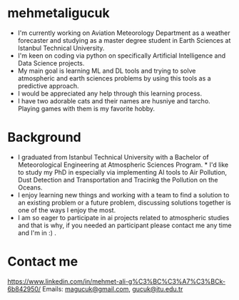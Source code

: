 # mehmetaligucuk
* I'm currently working on Aviation Meteorology Department as a weather forecaster and studying as a master degree student in Earth Sciences at Istanbul Technical University.
* I'm keen on coding via python on specifically Artificial Intelligence and Data Science projects.
* My main goal is learning ML and DL tools and trying to solve atmospheric and earth sciences problems by using this tools  as a predictive approach.
* I would be appreciated any help through this learning process.
* I have two adorable cats and their names are husniye and tarcho. Playing games with them is my favorite hobby.

# Background 

* I graduated from Istanbul Technical University with a Bachelor of Meteorological Engineering at Atmospheric Sciences Program. * I'd like to study my PhD in especially via implementing AI tools to Air Pollution, Dust Detection and Transportation and Tracinkg the Pollution on the Oceans.
* I enjoy learning new things and working with a team to find a solution to an existing problem or a future problem, discussing solutions together is one of the ways I enjoy the most.
* I am so eager to participate in ai projects related to atmospheric studies and that is why, if you needed an participant please contact me any time and I'm in :) .

# Contact me
https://www.linkedin.com/in/mehmet-ali-g%C3%BC%C3%A7%C3%BCk-6b842950/
Emails: magucuk@gmail.com, gucuk@itu.edu.tr
